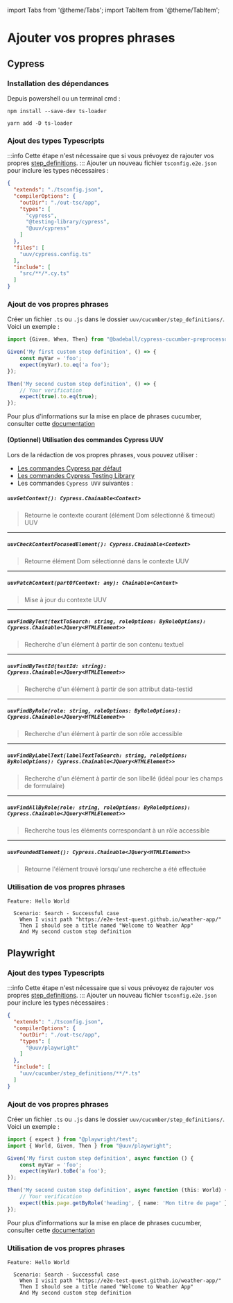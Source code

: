 import Tabs from '@theme/Tabs';
import TabItem from '@theme/TabItem';


# Ajouter vos propres phrases
## Cypress
### Installation des dépendances

Depuis powershell ou un terminal cmd :


<Tabs>
<TabItem value="npm" label="Npm">

```shell
npm install --save-dev ts-loader
```

</TabItem>
<TabItem value="Yarn" label="Yarn">

```shell
yarn add -D ts-loader
```

</TabItem>
</Tabs>

### Ajout des types Typescripts

:::info
Cette étape n'est nécessaire que si vous prévoyez de rajouter vos propres [step_definitions](/docs/wordings/add-custom-step-definition).
:::
Ajouter un nouveau fichier `tsconfig.e2e.json` pour inclure les types nécessaires :

```json title='tsconfig.e2e.json'
{
  "extends": "./tsconfig.json",
  "compilerOptions": {
    "outDir": "./out-tsc/app",
    "types": [
      "cypress",
      "@testing-library/cypress",
      "@uuv/cypress"
    ]
  },
  "files": [
    "uuv/cypress.config.ts"
  ],
  "include": [
    "src/**/*.cy.ts"
  ]
}
```

### Ajout de vos propres phrases
Créer un fichier `.ts` ou `.js` dans le dossier `uuv/cucumber/step_definitions/`.<br/>
Voici un exemple :
```typescript title='uuv/cucumber/step_definitions/my-custom-step-definitions.ts'
import {Given, When, Then} from "@badeball/cypress-cucumber-preprocessor";

Given('My first custom step definition', () => {
    const myVar = 'foo';
    expect(myVar).to.eq('a foo');
});

Then('My second custom step definition', () => {
    // Your verification
    expect(true).to.eq(true);
});

```
Pour plus d'informations sur la mise en place de phrases cucumber, consulter cette [documentation](https://cucumber.io/docs/cucumber/step-definitions/?sbsearch=step+definition&lang=javascript)

#### (Optionnel) Utilisation des commandes Cypress UUV
Lors de la rédaction de vos propres phrases, vous pouvez utiliser :
- [Les commandes Cypress par défaut](https://docs.cypress.io/api/table-of-contents#Commands) 
- [Les commandes Cypress Testing Library](https://testing-library.com/docs/cypress-testing-library/intro#usage)
- Les commandes `Cypress UVV` suivantes :

##### `uuvGetContext(): Cypress.Chainable<Context>`
> Retourne le contexte courant (élément Dom sélectionné & timeout) UUV

---

##### `uuvCheckContextFocusedElement(): Cypress.Chainable<Context>`
> Retourne élément Dom sélectionné dans le contexte UUV

---

##### `uuvPatchContext(partOfContext: any): Chainable<Context>`
> Mise à jour du contexte UUV

---

##### `uuvFindByText(textToSearch: string, roleOptions: ByRoleOptions): Cypress.Chainable<JQuery<HTMLElement>>`
> Recherche d'un élément à partir de son contenu textuel

---

##### `uuvFindByTestId(testId: string): Cypress.Chainable<JQuery<HTMLElement>>`
> Recherche d'un élément à partir de son attribut data-testid

---

##### `uuvFindByRole(role: string, roleOptions: ByRoleOptions): Cypress.Chainable<JQuery<HTMLElement>>`
> Recherche d'un élément à partir de son rôle accessible

---

##### `uuvFindByLabelText(labelTextToSearch: string, roleOptions: ByRoleOptions): Cypress.Chainable<JQuery<HTMLElement>>`
> Recherche d'un élément à partir de son libellé (idéal pour les champs de formulaire)

---

##### `uuvFindAllByRole(role: string, roleOptions: ByRoleOptions): Cypress.Chainable<JQuery<HTMLElement>>`
> Recherche tous les éléments correspondant à un rôle accessible

---

##### `uuvFoundedElement(): Cypress.Chainable<JQuery<HTMLElement>>`
> Retourne l'élément trouvé lorsqu'une recherche a été effectuée 

### Utilisation de vos propres phrases
```gherkin title='uuv/e2e/first-test.feature'
Feature: Hello World

  Scenario: Search - Successful case
    When I visit path "https://e2e-test-quest.github.io/weather-app/"
    Then I should see a title named "Welcome to Weather App"
    And My second custom step definition
```

## Playwright
### Ajout des types Typescripts

:::info
Cette étape n'est nécessaire que si vous prévoyez de rajouter vos propres [step_definitions](/docs/wordings/add-custom-step-definition).
:::
Ajouter un nouveau fichier `tsconfig.e2e.json` pour inclure les types nécessaires :

```json title='tsconfig.e2e.json'
{
  "extends": "./tsconfig.json",
  "compilerOptions": {
    "outDir": "./out-tsc/app",
    "types": [
      "@uuv/playwright"
    ]
  },
  "include": [
    "uuv/cucumber/step_definitions/**/*.ts"
  ]
}
```

### Ajout de vos propres phrases
Créer un fichier `.ts` ou `.js` dans le dossier `uuv/cucumber/step_definitions/`.<br/>
Voici un exemple :
```typescript title='uuv/cucumber/step_definitions/my-custom-step-definitions.ts'
import { expect } from "@playwright/test";
import { World, Given, Then } from "@uuv/playwright";

Given('My first custom step definition', async function () {
    const myVar = 'foo';
    expect(myVar).toBe('a foo');
});

Then('My second custom step definition', async function (this: World) {
    // Your verification
    expect(this.page.getByRole('heading', { name: 'Mon titre de page' })).toBeVisible();
});

```
Pour plus d'informations sur la mise en place de phrases cucumber, consulter cette [documentation](https://cucumber.io/docs/cucumber/step-definitions/?sbsearch=step+definition&lang=javascript)

### Utilisation de vos propres phrases
```gherkin title='uuv/e2e/first-test.feature'
Feature: Hello World

  Scenario: Search - Successful case
    When I visit path "https://e2e-test-quest.github.io/weather-app/"
    Then I should see a title named "Welcome to Weather App"
    And My second custom step definition
```
